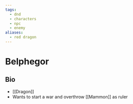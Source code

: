 ```yaml
---
tags:
  - dnd
  - characters
  - npc
  - enemy
aliases:
  - red dragon
---
```

# Belphegor
## Bio
- [[Dragon]]
- Wants to start a war and overthrow [[Mammon]] as ruler